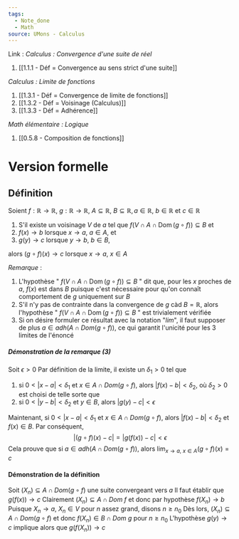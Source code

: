 ```yaml
---
tags:
  - Note_done
  - Math
source: UMons - Calculus
---
```


Link :
_Calculus : Convergence d'une suite de réel_
1. [[1.1.1 - Déf = Convergence au sens strict d'une suite]]

_Calculus : Limite de fonctions_ 
1. [[1.3.1 - Déf = Convergence de limite de fonctions]]
2. [[1.3.2 - Déf = Voisinage (Calculus)]]
3. [[1.3.3 - Déf = Adhérence]]

_Math élémentaire : Logique_
1. [[0.5.8 - Composition de fonctions]]
# Version formelle
## Définition
Soient $f : \mathbb{R} \to \mathbb{R},\ g : \mathbb{R} \to \mathbb{R},\ A \subseteq \mathbb{R},\ B \subseteq \mathbb{R}, a \in \mathbb{R},\ b \in \mathbb{R}$ et $c \in \mathbb{R}$ 
1. S'il existe un voisinage $V$ de $a$ tel que $f(V\cap A\cap\operatorname{Dom}(g \circ f)) \subseteq B$ et 
2. $f(x) \to b$ lorsque $x \to a,\ a \in A$, et 
3. $g(y) \to c$ lorsque $y \to b, \ b \in B$, 

alors $(g \circ f)(x) \to c$ lorsque $x \to a,\ x \in A$ 

_Remarque_ :
1. L'hypothèse " $f(V\cap A\cap\operatorname{Dom}(g \circ f)) \subseteq B$ " dit que, pour les $x$ proches de $a$, $f(x)$ est dans $B$ puisque c'est nécessaire pour qu'on connaît comportement de $g$ uniquement sur $B$ 
2. S'il n'y pas de contrainte dans la convergence de $g$ càd $B = \mathbb{R}$, alors l'hypothèse " $f(V\cap A\cap\operatorname{Dom}(g \circ f)) \subseteq B$ " est trivialement vérifiée
3. Si on désire formuler ce résultat avec la notation "$lim$", il faut supposer de plus $a \in adh(A \cap Dom(g \circ f))$, ce qui garantit l'unicité pour les 3 limites de l'énoncé
##### Démonstration de la remarque (3)
Soit $\epsilon > 0$
Par définition de la limite, il existe un $\delta_1 > 0$ tel que 
1. si $0 < |x-a| < \delta_1$ et $x \in A \cap Dom(g \circ f)$, 
alors $|f(x)-b| < \delta_2$, où $\delta_2 > 0$ est choisi de telle sorte que 
2. si $0 < |y - b| < \delta_2$ et $y \in B$, 
alors $|g(y)-c| < \epsilon$ 

Maintenant, si $0 < |x-a| < \delta_1$ et $x \in A \cap Dom(g \circ f)$, alors  $|f(x)-b| < \delta_2$ et $f(x) \in B$.
Par conséquent, $$|(g\circ f)(x)-c|=|g(f(x))-c|<\epsilon $$
Cela prouve que si $a \in adh(A \cap Dom(g \circ f))$, alors $\operatorname*{lim}_{x\rightarrow a,\ x \in A} (g \circ f)(x)=c$ 

#### Démonstration de la définition
Soit $(X_n) \subseteq A \cap Dom(g \circ f)$ une suite convergeant vers $a$ 
Il faut établir que $g(f(x)) \to c$
Clairement $(X_n) \subseteq A \cap Dom\ f$ et donc par hypothèse $f(X_n) \to b$ 
Puisque $X_n \to a,\ X_n \in V$ pour $n$ assez grand, disons $n \ge n_0$ 
Dès lors, $(X_n) \subseteq A \cap Dom(g \circ f)$ et donc $f(X_n) \in B \cap Dom\ g$ pour $n \ge n_0$ 
L'hypothèse $g(y) \to c$ implique alors que $g(f(X_n)) \to c$ 
